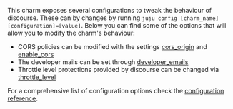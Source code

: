 This charm exposes several configurations to tweak the behaviour of discourse. These can by changes by running `juju config [charm_name] [configuration]=[value]`. Below you can find some of the options that will allow you to modify the charm's behaviour:

* CORS policies can be modified with the settings [cors_origin](https://charmhub.io/discourse-k8s/configure#cors_origin) and [enable_cors](https://charmhub.io/discourse-k8s/configure#enable_cors)
* The developer mails can be set through [developer_emails](https://charmhub.io/discourse-k8s/configure#developer_emails)
* Throttle level protections provided by discourse can be changed via [throttle_level](https://charmhub.io/discourse-k8s/configure#throttle_level)

For a comprehensive list of configuration options check the [configuration reference](https://charmhub.io/discourse-k8s/configure).
